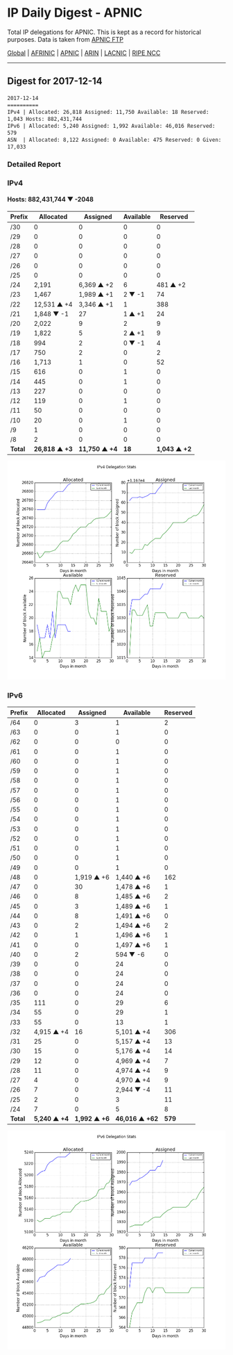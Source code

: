 # IP Daily Digest - APNIC

Total IP delegations for APNIC. This is kept as a record for historical purposes. Data is taken from [APNIC FTP](https://ftp.apnic.net/)

[Global](https://github.com/csmets/IP-Daily-Digest) | [AFRINIC](https://github.com/csmets/IP-Daily-Digest/tree/master/archives/AFRINIC) | [APNIC](https://github.com/csmets/IP-Daily-Digest/tree/master/archives/APNIC) | [ARIN](https://github.com/csmets/IP-Daily-Digest/tree/master/archives/ARIN) | [LACNIC](https://github.com/csmets/IP-Daily-Digest/tree/master/archives/LACNIC) | [RIPE NCC](https://github.com/csmets/IP-Daily-Digest/tree/master/archives/RIPE_NCC)

---

## Digest for 2017-12-14
```
2017-12-14
==========
IPv4 | Allocated: 26,818 Assigned: 11,750 Available: 18 Reserved: 1,043 Hosts: 882,431,744
IPv6 | Allocated: 5,240 Assigned: 1,992 Available: 46,016 Reserved: 579
ASN  | Allocated: 8,122 Assigned: 0 Available: 475 Reserved: 0 Given: 17,033
```

### Detailed Report

### IPv4

#### Hosts: **882,431,744 ▼ -2048**

| Prefix | Allocated | Assigned | Available | Reserved |
| ----- | ----- | ----- | ----- | ----- |
| /30 | 0 | 0 | 0 | 0 |
| /29 | 0 | 0 | 0 | 0 |
| /28 | 0 | 0 | 0 | 0 |
| /27 | 0 | 0 | 0 | 0 |
| /26 | 0 | 0 | 0 | 0 |
| /25 | 0 | 0 | 0 | 0 |
| /24 | 2,191 | 6,369 ▲ +2 | 6 | 481 ▲ +2 |
| /23 | 1,467 | 1,989 ▲ +1 | 2 ▼ -1 | 74 |
| /22 | 12,531 ▲ +4 | 3,346 ▲ +1 | 1 | 388 |
| /21 | 1,848 ▼ -1 | 27 | 1 ▲ +1 | 24 |
| /20 | 2,022 | 9 | 2 | 9 |
| /19 | 1,822 | 5 | 2 ▲ +1 | 9 |
| /18 | 994 | 2 | 0 ▼ -1 | 4 |
| /17 | 750 | 2 | 0 | 2 |
| /16 | 1,713 | 1 | 0 | 52 |
| /15 | 616 | 0 | 1 | 0 |
| /14 | 445 | 0 | 1 | 0 |
| /13 | 227 | 0 | 0 | 0 |
| /12 | 119 | 0 | 1 | 0 |
| /11 | 50 | 0 | 0 | 0 |
| /10 | 20 | 0 | 1 | 0 |
| /9 | 1 | 0 | 0 | 0 |
| /8 | 2 | 0 | 0 | 0 |
| **Total** | **26,818 ▲ +3** | **11,750 ▲ +4** | **18** | **1,043 ▲ +2** |

![ipv4-stats](ipv4-figure.png)

### IPv6

| Prefix | Allocated | Assigned | Available | Reserved |
| ----- | ----- | ----- | ----- | ----- |
| /64 | 0 | 3 | 1 | 2 |
| /63 | 0 | 0 | 1 | 0 |
| /62 | 0 | 0 | 0 | 0 |
| /61 | 0 | 0 | 1 | 0 |
| /60 | 0 | 0 | 1 | 0 |
| /59 | 0 | 0 | 1 | 0 |
| /58 | 0 | 0 | 1 | 0 |
| /57 | 0 | 0 | 1 | 0 |
| /56 | 0 | 0 | 1 | 0 |
| /55 | 0 | 0 | 1 | 0 |
| /54 | 0 | 0 | 1 | 0 |
| /53 | 0 | 0 | 1 | 0 |
| /52 | 0 | 0 | 1 | 0 |
| /51 | 0 | 0 | 1 | 0 |
| /50 | 0 | 0 | 1 | 0 |
| /49 | 0 | 0 | 1 | 0 |
| /48 | 0 | 1,919 ▲ +6 | 1,440 ▲ +6 | 162 |
| /47 | 0 | 30 | 1,478 ▲ +6 | 1 |
| /46 | 0 | 8 | 1,485 ▲ +6 | 2 |
| /45 | 0 | 3 | 1,489 ▲ +6 | 1 |
| /44 | 0 | 8 | 1,491 ▲ +6 | 0 |
| /43 | 0 | 2 | 1,494 ▲ +6 | 2 |
| /42 | 0 | 1 | 1,496 ▲ +6 | 1 |
| /41 | 0 | 0 | 1,497 ▲ +6 | 1 |
| /40 | 0 | 2 | 594 ▼ -6 | 0 |
| /39 | 0 | 0 | 24 | 0 |
| /38 | 0 | 0 | 24 | 0 |
| /37 | 0 | 0 | 24 | 0 |
| /36 | 0 | 0 | 24 | 0 |
| /35 | 111 | 0 | 29 | 6 |
| /34 | 55 | 0 | 29 | 1 |
| /33 | 55 | 0 | 13 | 1 |
| /32 | 4,915 ▲ +4 | 16 | 5,101 ▲ +4 | 306 |
| /31 | 25 | 0 | 5,157 ▲ +4 | 13 |
| /30 | 15 | 0 | 5,176 ▲ +4 | 14 |
| /29 | 12 | 0 | 4,969 ▲ +4 | 7 |
| /28 | 11 | 0 | 4,974 ▲ +4 | 9 |
| /27 | 4 | 0 | 4,970 ▲ +4 | 9 |
| /26 | 7 | 0 | 2,944 ▼ -4 | 11 |
| /25 | 2 | 0 | 3 | 11 |
| /24 | 7 | 0 | 5 | 8 |
| **Total** | **5,240 ▲ +4** | **1,992 ▲ +6** | **46,016 ▲ +62** | **579** |

![ipv6-stats](ipv6-figure.png)